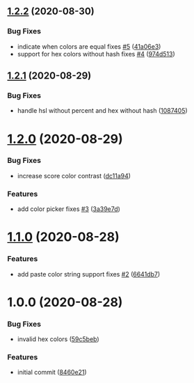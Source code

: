 ## [1.2.2](https://github.com/believer/color/compare/v1.2.1...v1.2.2) (2020-08-30)


### Bug Fixes

* indicate when colors are equal fixes [#5](https://github.com/believer/color/issues/5) ([41a06e3](https://github.com/believer/color/commit/41a06e336e73fc0ec6fe98a7bf4ce250c99d7f71))
* support for hex colors without hash fixes [#4](https://github.com/believer/color/issues/4) ([974d513](https://github.com/believer/color/commit/974d5132978284b9a76723bad80e37817e66247c))

## [1.2.1](https://github.com/believer/color/compare/v1.2.0...v1.2.1) (2020-08-29)


### Bug Fixes

* handle hsl without percent and hex without hash ([1087405](https://github.com/believer/color/commit/1087405ca7f677190685b33420b1c45b23ba58c3))

# [1.2.0](https://github.com/believer/color/compare/v1.1.0...v1.2.0) (2020-08-29)


### Bug Fixes

* increase score color contrast ([dc11a94](https://github.com/believer/color/commit/dc11a943b7057f797fc57b53b254bf41bdb2d69c))


### Features

* add color picker fixes [#3](https://github.com/believer/color/issues/3) ([3a39e7d](https://github.com/believer/color/commit/3a39e7d1feda9c440feba13d5b652cdf61efd54f))

# [1.1.0](https://github.com/believer/color/compare/v1.0.0...v1.1.0) (2020-08-28)


### Features

* add paste color string support fixes [#2](https://github.com/believer/color/issues/2) ([6641db7](https://github.com/believer/color/commit/6641db7a575b0dc38f99b9dd0a76c4a2df6cd60e))

# 1.0.0 (2020-08-28)


### Bug Fixes

* invalid hex colors ([59c5beb](https://github.com/believer/color/commit/59c5beba27e80cb5fd06f12f18e6a46ffbb5b207))


### Features

* initial commit ([8460e21](https://github.com/believer/color/commit/8460e21284f5194ee0a98608f0d9b2dc345de7ae))
